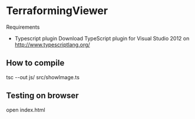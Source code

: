 TerraformingViewer
==================

Requirements
* Typescript plugin
  Download TypeScript plugin for Visual Studio 2012 on http://www.typescriptlang.org/
  
How to compile
-------------
tsc --out js/ src/showImage.ts

Testing on browser
-------------
open index.html

